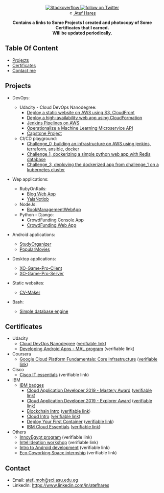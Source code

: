 <p align="center">
    <a href="https://stackoverflow.com/users/5993410/atef-hares">
        <img src="https://img.shields.io/stackexchange/stackoverflow/r/5993410?color=%23E97F2B&label=stackoverflow&logo=stackoverflow" alt="Stackoverflow">
    </a>
    <a href="https://github.com/atefhares">
        <img src="https://img.shields.io/github/followers/atefhares?label=Follow&style=social" alt="follow on Twitter">
    </a><br/>
    <a href="https://www.linkedin.com/in/atefhares">
        <img src="https://content.linkedin.com/content/dam/me/business/en-us/amp/brand-site/v2/bg/LI-Bug.svg.original.svg" alt="connect on LinkedIn" width="15" height="15">
    Atef Hares</a>
</p>


<p align="center">
    <b>Contains a links to Some Projects I created and photocopy of Some Certificates that I earned.</b>
    <br/>
    <b>Will be updated periodically.</b>
</p>

## Table Of Content
* [Projects](#Projects)
* [Certificates](#Certificates)
* [Contact me](#Contact)

## Projects
- DevOps:
  - Udacity - Cloud DevOps Nanodegree:
    - [Deploy a static website on AWS using S3, CloudFront](https://github.com/atefhares/udacity_cloud_devops_nanodegree/tree/master/deploy%20static%20website%20on%20s3%20and%20cloudfront)
    - [Deploy a high-availability web app using CloudFormation](https://github.com/atefhares/udacity_cloud_devops_nanodegree/tree/master/Deploy%20a%20high-availability%20web%20app%20using%20CloudFormation)
    - [Jenkins Pipelines on AWS](https://github.com/atefhares/udacity_cloud_devops_nanodegree/tree/master/jenkins%20pipelines%20on%20AWS)
    - [Operationalize a Machine Learning Microservice API](https://github.com/atefhares/Udacity_Operationalize_a_Machine_Learning_Microservice_API)
    - [Capstone Project](https://github.com/atefhares/Udacity_DevOps_Nanodegree_Capstone_Project)
  - CI/CD playground:  
    - [Challenge_0, building an infrastructure on AWS using jenkins, terraform, ansible, docker](https://github.com/atefhares/CICD_playground/tree/master/challenge_0)
    - [Challenge_1, dockerizing a simple python web app with Redis database](https://github.com/atefhares/CICD_playground/tree/master/challenge_1)
    - [Challenge_3, deploying the dockerized app from challenge_1 on a kubernetes cluster](https://github.com/atefhares/CICD_playground/tree/master/challenge_3)

- Wep applications:
  - RubyOnRails:
    - [Blog Web App](https://github.com/atefhares/Blog_Web_App)
    - [YalaNotlob](https://github.com/atefhares/yalanotlob-delivery-webapp)
  - NodeJs:
    - [BookManagementWebApp](https://github.com/atefhares/BookManagementWebApp)
  - Python - Django:
    - [CrowdFunding Console App](https://github.com/atefhares/CrowdFunding-Console-App)
    - [CrowdFunding Web App](https://github.com/atefhares/CrowdFunding-Web-App)
  
- Android applications:
  - [StudyOrganizer](https://github.com/atefhares/StudyOrganizer)
  - [PopularMovies](https://github.com/atefhares/PopularMovies)

- Desktop applications:
  - [XO-Game-Pro-Client](https://github.com/atefhares/XO-Game-Pro-Client)
  - [XO-Game-Pro-Server](https://github.com/atefhares/XO-Game-Pro-Server)

- Static websites:
  - [CV-Maker](https://github.com/atefhares/CV-Maker)

- Bash:
  - [Simple database engine](https://github.com/atefhares/simple-database-engine)

## Certificates
- Udacity
  - [Cloud DevOps Nanodegree](https://github.com/atefhares/CurriculumVitae/certificates/blob/master/Udacity/Cloud%20DevOps%20Engineer%20Nanodegree.pdf) ([verifiable link](https://confirm.udacity.com/GAGUYGL4))
  - [Developing Android Apps - MAL program](https://github.com/atefhares/CurriculumVitae/certificates/blob/master/Udacity/Mobile%20Application%20Lunchpad%20-%20Udacity.jpg) (verifiable link)
- Coursera
  - [Google Cloud Platform Fundamentals: Core Infrastructure](https://github.com/atefhares/CurriculumVitae/certificates/blob/master/Coursera%20/Google%20Cloud%20Platform%20Fundamentals:%20Core%20Infrastructure.pdf) ([verifiable link](https://coursera.org/share/3b067d77c0741633b7ecc12beda305bd))
- Cisco
  - [Cisco IT essentials](https://github.com/atefhares/CurriculumVitae/certificates/blob/master/Cisco/Cisco%20IT%20essentials%20.jpg) (verifiable link)
- IBM
  - [IBM badges](https://github.com/atefhares/CurriculumVitae/certificates/tree/master/IBM/IBM%20badges)
    - [Cloud Application Developer 2019 - Mastery Award](https://github.com/atefhares/CurriculumVitae/certificates/blob/master/IBM/IBM%20badges/Cloud%20Application%20Developer%202019%20-%20Mastery%20Award.pdf) ([verifiable link](https://www.youracclaim.com/badges/a475b802-8375-49d4-ae25-d34cd17fc0aa/public_url))
    - [Cloud Application Developer 2019 - Explorer Award](https://github.com/atefhares/CurriculumVitae/certificates/blob/master/IBM/IBM%20badges/Cloud%20Application%20Developer%202019%20-%20Explorer%20Award.pdf) ([verifiable link](https://www.youracclaim.com/badges/87f7ae92-3dc4-40f2-8e22-78f7df6950ce/public_url))
    - [Blockchain Intro](https://github.com/atefhares/CurriculumVitae/certificates/blob/master/IBM/IBM%20badges/Blockchain%20Intro.pdf) ([verifiable link](https://www.youracclaim.com/badges/49375305-d9d1-4cff-b949-0f81eaaee050/public_url))
    - [Cloud Intro](https://github.com/atefhares/CurriculumVitae/certificates/blob/master/IBM/IBM%20badges/Cloud%20Intro.pdf) ([verifiable link](https://www.youracclaim.com/badges/26a957a1-4f37-4ec9-a7fe-6bddde9570fb/public_url))
    - [Deploy Your First Container](https://github.com/atefhares/CurriculumVitae/certificates/blob/master/IBM/IBM%20badges/Deploy%20Your%20First%20Container.pdf) ([verifiable link](https://www.youracclaim.com/badges/fea68e49-9dd4-4e5b-891e-67c8d9b93b53/public_url))
    - [IBM Cloud Essentials](https://github.com/atefhares/CurriculumVitae/certificates/blob/master/IBM/IBM%20badges/IBM%20Cloud%20Essentials.pdf) ([verifiable link](https://www.youracclaim.com/badges/6b78f68a-23cc-49ec-81dd-354a1efa8920/public_url))
- Others
  - [InnovEgypt program](https://github.com/atefhares/CurriculumVitae/certificates/blob/master/Others/InnovEgypt.jpg) (verifiable link)
  - [Intel Ideation workshop](https://github.com/atefhares/CurriculumVitae/certificates/blob/master/Others/Intel%20Ideation%20workshop.jpg) (verifiable link)
  - [Intro to Android development](https://github.com/atefhares/CurriculumVitae/certificates/blob/master/Others/Intro%20to%20Android%20development.jpg) (verifiable link)
  - [Eco Coworking Space internship](https://github.com/atefhares/CurriculumVitae/certificates/blob/master/Others/Eco%20coworking%20space%20internship.jpg) (verifiable link)

## Contact
  - Email: atef_moh@sci.asu.edu.eg
  - LinkedIn: https://www.linkedin.com/in/atefhares

